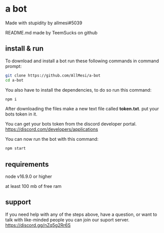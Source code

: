 # a bot
Made with stupidity by allmesi#5039

README.md made by TeemSucks on github
## install & run

To download and install a bot run these following commands in command prompt:
```sh
git clone https://github.com/AllMesi/a-bot
cd a-bot
```

You also have to install the dependencies, to do so run this command:
```sh
npm i
```

After downloading the files make a new text file called __token.txt__. put your bots token in it.

You can get your bots token from the discord developer portal. https://discord.com/developers/applications

You can now run the bot with this command:
```sh
npm start
```

## requirements
node v16.9.0 or higher

at least 100 mb of free ram

## support
If you need help with any of the steps above, have a question, or want to talk with like-minded people you can join our suport server.
https://discord.gg/nZq5g2Rr6S
